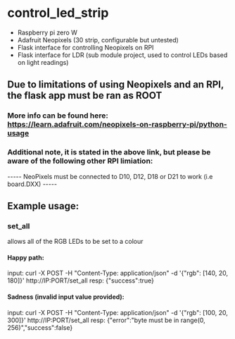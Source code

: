 # control_led_strip
- Raspberry pi zero W
- Adafruit Neopixels (30 strip, configurable but untested)
- Flask interface for controlling Neopixels on RPI
- Flask interface for LDR (sub module project, used to control LEDs based on light readings)


## Due to limitations of using Neopixels and an RPI, the flask app must be ran as ROOT
### More info can be found here: https://learn.adafruit.com/neopixels-on-raspberry-pi/python-usage

### Additional note, it is stated in the above link, but please be aware of the following other RPI limiation:
----- NeoPixels must be connected to D10, D12, D18 or D21 to work (i.e board.DXX) -----

## Example usage:

### set_all
allows all of the RGB LEDs to be set to a colour

#### Happy path:
input: curl -X POST -H "Content-Type: application/json" -d '{"rgb": [140, 20, 180]}' http://IP:PORT/set_all
resp: {"success":true}

#### Sadness (invalid input value provided):
input: curl -X POST -H "Content-Type: application/json" -d '{"rgb": [100, 20, 300]}' http://IP:PORT/set_all
resp: {"error":"byte must be in range(0, 256)","success":false}
